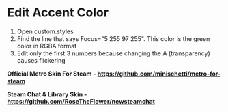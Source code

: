 #                                                                    Edit Accent Color
1. Open custom.styles
2. Find the line that says Focus="5 255 97 255". This color is the green color in RGBA format
3. Edit only the first 3 numbers because changing the A (transparency) causes flickering

**Official Metro Skin For Steam - https://github.com/minischetti/metro-for-steam**

**Steam Chat & Library Skin - https://github.com/RoseTheFlower/newsteamchat**
